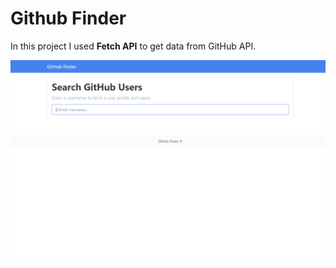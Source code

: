 # Github Finder


In this project I used **Fetch API** to get data from GitHub API.


![github finder project](https://github.com/mf210/github_finder/blob/main/project_pics/githubfinder.gif)
